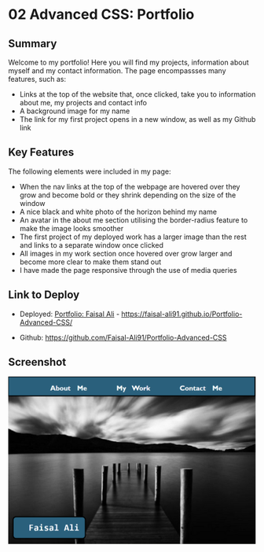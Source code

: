# 02 Advanced CSS: Portfolio

## Summary

Welcome to my portfolio! Here you will find my projects, information about myself and my contact information.
The page encompassses many features, such as:

* Links at the top of the website that, once clicked, take you to information about me, my projects and contact info
* A background image for my name
* The link for my first project opens in a new window, as well as my Github link

## Key Features

The following elements were included in my page:

* When the nav links at the top of the webpage are hovered over they grow and become bold or they shrink depending on the size of the window
* A nice black and white photo of the horizon behind my name
* An avatar in the about me section utilising the border-radius feature to make the image looks smoother
* The first project of my deployed work has a larger image than the rest and links to a separate window once clicked
* All images in my work section once hovered over grow larger and become more clear to make them stand out
* I have made the page responsive through the use of media queries

## Link to Deploy

* Deployed: [Portfolio: Faisal Ali](https://faisal-ali91.github.io/Portfolio-Advanced-CSS/) - https://faisal-ali91.github.io/Portfolio-Advanced-CSS/

* Github: https://github.com/Faisal-Ali91/Portfolio-Advanced-CSS

## Screenshot

![Screenshot of my website](./assets/images/portfolio-image.png)


